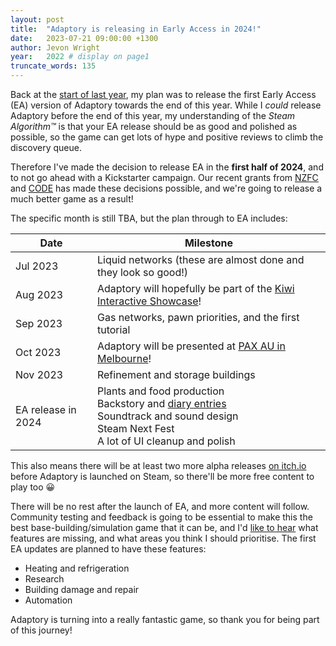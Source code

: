 ```yaml
---
layout: post
title:  "Adaptory is releasing in Early Access in 2024!"
date:   2023-07-21 09:00:00 +1300
author: Jevon Wright
year:   2022 # display on page1
truncate_words: 135
---
```


Back at the [start of last year](/2022/01/12/draft-timeline), my plan was to release the first
Early Access (EA) version of Adaptory towards the end of this year.
While I _could_ release Adaptory before the end of this year,
my understanding of the _Steam Algorithm&trade;_
is that your EA release should be as good and polished as possible,
so the game can get lots of hype and positive reviews to climb the discovery queue.

Therefore I've made the decision to release EA in the **first half of 2024**, and to not go ahead with a Kickstarter campaign.
Our recent grants from [NZFC](/2023/03/15/nzfc-interactive-development-fund) and [CODE](/2023/06/28/gamescom)
has made these decisions possible, and we're going to release a much better game as a result!

The specific month is still TBA, but the plan through to EA includes:

|Date|Milestone|
|---|---|
|Jul 2023|Liquid networks (these are almost done and they look so good!)|
|Aug 2023|Adaptory will hopefully be part of the [Kiwi Interactive Showcase](https://nzgdc.com/schedule/kiwi-interactive-showcase/)!|
|Sep 2023|Gas networks, pawn priorities, and the first tutorial|
|Oct 2023|Adaptory will be presented at [PAX AU in Melbourne](https://aus.paxsite.com/)!|
|Nov 2023|Refinement and storage buildings|
|EA release in 2024|Plants and food production<br>Backstory and [diary entries](/2023/07/17/diary-entries)<br>Soundtrack and sound design<br>Steam Next Fest<br>A lot of UI cleanup and polish|

This also means there will be at least two more alpha releases [on itch.io](https://soundasleepful.itch.io/adaptory)
before Adaptory is launched on Steam, so there'll be more free content to play too 😀

There will be no rest after the launch of EA, and more content will follow.
Community testing and feedback is going to be essential to make this the best
base-building/simulation game that it can be, and I'd
[like to hear](/discord) what features are missing, and what areas you think I should prioritise.
The first EA updates are planned to have these features:

- Heating and refrigeration
- Research
- Building damage and repair
- Automation

Adaptory is turning into a really fantastic game, so thank you for being part of this journey!
